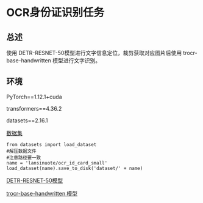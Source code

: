 # OCR身份证识别任务

## 总述
使用 DETR-RESNET-50模型进行文字信息定位，裁剪获取对应图片后使用 trocr-base-handwritten 模型进行文字识别。

## 环境

<p>PyTorch==1.12.1+cuda</p>
<p>transformers==4.36.2</p>
<p>datasets==2.16.1</p>

[数据集](https://huggingface.co/datasets/lansinuote/ocr_id_card_small)
```
from datasets import load_dataset
#解压数据文件
#注意路径要一致
name = 'lansinuote/ocr_id_card_small'
load_dataset(name).save_to_disk('dataset/' + name)
```

[DETR-RESNET-50模型](%3Cspan%3E%3Cdiv%3Ehttps://huggingface.co/facebook/detr-resnet-50%3C/div%3E%3C/span%3E)
 
 [trocr-base-handwritten 模型](%3Cspan%3E%3Cdiv%3Ehttps://huggingface.co/microsoft/trocr-base-handwritten%3C/div%3E%3C/span%3E)

 
